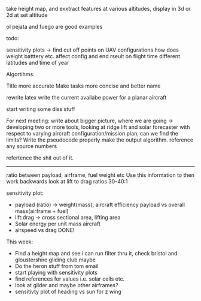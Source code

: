 take height map, and exxtract features at various altitudes, display in 3d or 2d at set altitude

ol  pejata and fuego are good examples

todo:

sensitivity plots -> find cut off points on UAV configurations
how does weight batttery etc. affect config and end rseult on flight time
different latitudes and time of year

Algortihms:

Title more accurate
Make tasks more concise and better name

rewrite latex
write the current availabe power for a planar aircraft

start writing some diss stuff

For next meeting:
write about bigger picture, where we are going -> developing two or more tools, looking at ridge lift and solar forecaster with respect to varying aircraft configuration/mission plan, can we find the limits?
Write the pseudocode properly
make the output algorithm. reference any source numbers


refertence the shit out of it.

---------------------------

ratio between payload, airframe, fuel weight etc
Use this information to then work backwards
look at lift to drag ratios 30-40:1


sensitivity plot: 
- payload (ratio) -> weight(mass), aircraft efficiency payload vs overall mass(airframe + fuel)
- lift:drag -> cross sectional area, lifting area
- Solar energy per unit mass aircraft
- airspeed vs drag DONE!

This week:

- Find a height map and see i can run filter thru it, check bristol and gloustershire gliding club maybe
- Do the heron stuff from tom email
- start playing with sensitivity plots
- find references for values i.e. solar cells etc. 
- look at glider and maybe other airframes?
- sensitivty plot of heading vs sun for z wing
